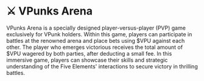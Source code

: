 # ⚔ VPunks Arena

VPunks Arena is a specially designed player-versus-player (PVP) game exclusively for VPunk holders. Within this game, players can participate in battles at the renowned arena and place bets using $VPU against each other. The player who emerges victorious receives the total amount of $VPU wagered by both parties, after deducting a small fee. In this immersive game, players can showcase their skills and strategic understanding of the Five Elements' interactions to secure victory in thrilling battles.
